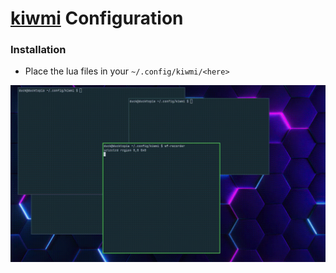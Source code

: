 # [kiwmi](https://github.com/buffet/kiwmi) Configuration

### Installation
- Place the lua files in your `~/.config/kiwmi/<here>`


[![preview](./preview.gif)](https://youtu.be/gvYw3OuplUQ)
